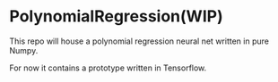 # PolynomialRegression(WIP)
This repo will house a polynomial regression neural net written in pure Numpy.

For now it contains a prototype written in Tensorflow.


